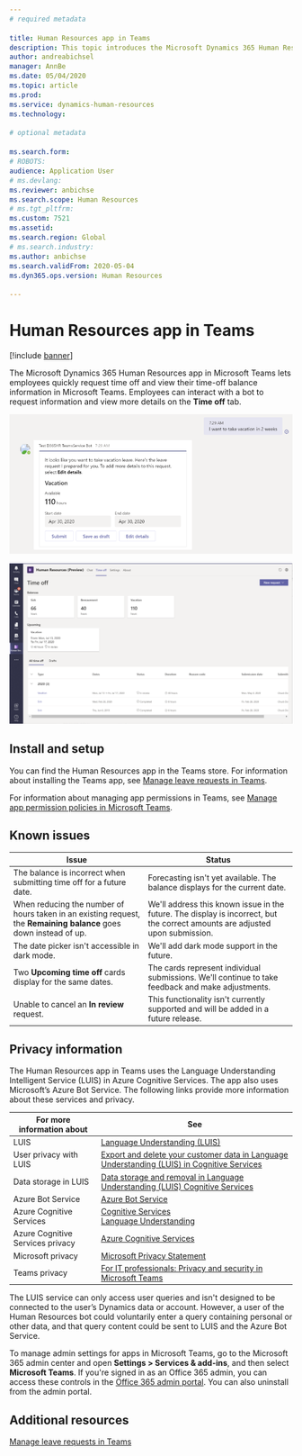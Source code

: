 ```yaml
---
# required metadata

title: Human Resources app in Teams
description: This topic introduces the Microsoft Dynamics 365 Human Resources app in Microsoft Teams.
author: andreabichsel
manager: AnnBe
ms.date: 05/04/2020
ms.topic: article
ms.prod: 
ms.service: dynamics-human-resources
ms.technology: 

# optional metadata

ms.search.form: 
# ROBOTS: 
audience: Application User
# ms.devlang: 
ms.reviewer: anbichse
ms.search.scope: Human Resources
# ms.tgt_pltfrm: 
ms.custom: 7521
ms.assetid: 
ms.search.region: Global
# ms.search.industry: 
ms.author: anbichse
ms.search.validFrom: 2020-05-04
ms.dyn365.ops.version: Human Resources

---
```


# Human Resources app in Teams

[!include [banner](includes/preview-feature.md)]

The Microsoft Dynamics 365 Human Resources app in Microsoft Teams lets employees quickly request time off and view their time-off balance information in Microsoft Teams. Employees can interact with a bot to request information and view more details on the **Time off** tab.

![Human Resources Teams leaves app bot](./media/hr-admin-teams-leave-app-bot.png)

![Human Resources Teams leave app Time off tab](./media/hr-teams-leave-app-timeoff-tab.png)

## Install and setup

You can find the Human Resources app in the Teams store. For information about installing the Teams app, see [Manage leave requests in Teams](hr-teams-leave-app.md).

For information about managing app permissions in Teams, see [Manage app permission policies in Microsoft Teams](https://docs.microsoft.com/MicrosoftTeams/teams-app-permission-policies).

## Known issues

| Issue | Status |
| --- | --- |
| The balance is incorrect when submitting time off for a future date. | Forecasting isn't yet available. The balance displays for the current date. |
| When reducing the number of hours taken in an existing request, the **Remaining balance** goes down instead of up. | We'll address this known issue in the future. The display is incorrect, but the correct amounts are adjusted upon submission. |
| The date picker isn't accessible in dark mode. | We'll add dark mode support in the future. |
| Two **Upcoming time off** cards display for the same dates. | The cards represent individual submissions. We'll continue to take feedback and make adjustments. |
| Unable to cancel an **In review** request. | This functionality isn't currently supported and will be added in a future release. |

## Privacy information

The Human Resources app in Teams uses the Language Understanding Intelligent Service (LUIS) in Azure Cognitive Services. The app also uses Microsoft’s Azure Bot Service. The following links provide more information about these services and privacy.

| For more information about | See |
| --- | --- |
| LUIS| [Language Understanding (LUIS)](https://www.luis.ai/home) |
| User privacy with LUIS | [Export and delete your customer data in Language Understanding (LUIS) in Cognitive Services](https://docs.microsoft.com/azure/cognitive-services/luis/luis-user-privacy) |
| Data storage in LUIS | [Data storage and removal in Language Understanding (LUIS) Cognitive Services](https://docs.microsoft.com/azure/cognitive-services/luis/luis-concept-data-storage) | 
| Azure Bot Service | [Azure Bot Service]() | 
| Azure Cognitive Services | [Cognitive Services](https://azure.microsoft.com/services/cognitive-services/language-understanding-intelligent-service/)<br>[Language Understanding](https://azure.microsoft.com/services/cognitive-services/language-understanding-intelligent-service/) |
| Azure Cognitive Services privacy | [Azure Cognitive Services](https://azure.microsoft.com/support/legal/cognitive-services-compliance-and-privacy/) |
| Microsoft privacy | [Microsoft Privacy Statement](https://privacy.microsoft.com/privacystatement) |
| Teams privacy	| [For IT professionals: Privacy and security in Microsoft Teams](https://www.microsoft.com/microsoft-365/blog/2020/04/06/it-professionals-privacy-security-microsoft-teams/) |

The LUIS service can only access user queries and isn't designed to be connected to the user’s Dynamics data or account. However, a user of the Human Resources bot could voluntarily enter a query containing personal or other data, and that query content could be sent to LUIS and the Azure Bot Service.

To manage admin settings for apps in Microsoft Teams, go to the Microsoft 365 admin center and open **Settings > Services & add-ins**, and then select **Microsoft Teams**. If you're signed in as an Office 365 admin, you can access these controls in the [Office 365 admin portal](https://admin.microsoft.com/adminportal/home#/Settings/ServicesAndAddIns). You can also uninstall from the admin portal.

## Additional resources

[Manage leave requests in Teams](hr-teams-leave-app.md)

